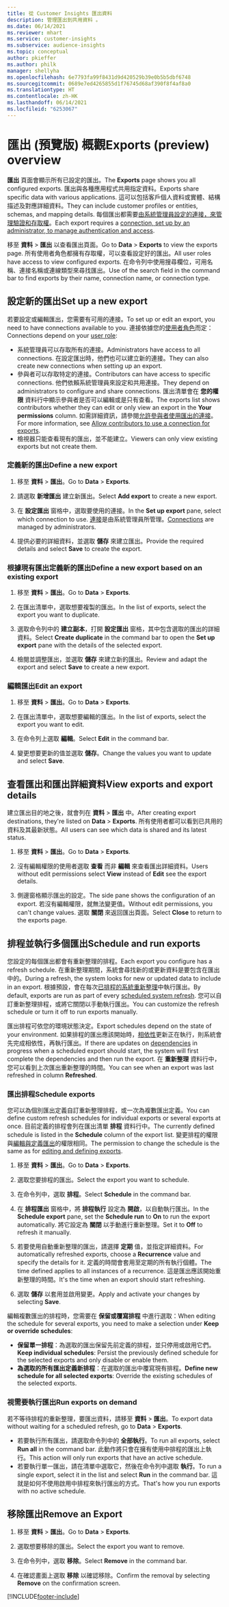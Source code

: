 ```yaml
---
title: 從 Customer Insights 匯出資料
description: 管理匯出到共用資料 。
ms.date: 06/14/2021
ms.reviewer: mhart
ms.service: customer-insights
ms.subservice: audience-insights
ms.topic: conceptual
author: pkieffer
ms.author: philk
manager: shellyha
ms.openlocfilehash: 6e7793fa99f8431d9d420529b39e0b5b5dbf6748
ms.sourcegitcommit: 0689e7ed4265855d1f76745d68af390f8f4af8a0
ms.translationtype: HT
ms.contentlocale: zh-HK
ms.lasthandoff: 06/14/2021
ms.locfileid: "6253067"
---
```

# <a name="exports-preview-overview"></a><span data-ttu-id="c6a14-103">匯出 (預覽版) 概觀</span><span class="sxs-lookup"><span data-stu-id="c6a14-103">Exports (preview) overview</span></span>

<span data-ttu-id="c6a14-104">**匯出** 頁面會顯示所有已設定的匯出。</span><span class="sxs-lookup"><span data-stu-id="c6a14-104">The **Exports** page shows you all configured exports.</span></span> <span data-ttu-id="c6a14-105">匯出與各種應用程式共用指定資料。</span><span class="sxs-lookup"><span data-stu-id="c6a14-105">Exports share specific data with various applications.</span></span> <span data-ttu-id="c6a14-106">這可以包括客戶個人資料或實體、結構描述及對應詳細資料。</span><span class="sxs-lookup"><span data-stu-id="c6a14-106">They can include customer profiles or entities, schemas, and mapping details.</span></span> <span data-ttu-id="c6a14-107">每個匯出都需要[由系統管理員設定的連接，來管理驗證和存取權](connections.md)。</span><span class="sxs-lookup"><span data-stu-id="c6a14-107">Each export requires a [connection, set up by an administrator, to manage authentication and access](connections.md).</span></span>

<span data-ttu-id="c6a14-108">移至 **資料** > **匯出** 以查看匯出頁面。</span><span class="sxs-lookup"><span data-stu-id="c6a14-108">Go to **Data** > **Exports** to view the exports page.</span></span> <span data-ttu-id="c6a14-109">所有使用者角色都擁有存取權，可以查看設定好的匯出。</span><span class="sxs-lookup"><span data-stu-id="c6a14-109">All user roles have access to view configured exports.</span></span> <span data-ttu-id="c6a14-110">在命令列中使用搜尋欄位，可用名稱、連接名稱或連線類型來尋找匯出。</span><span class="sxs-lookup"><span data-stu-id="c6a14-110">Use of the search field in the command bar to find exports by their name, connection name, or connection type.</span></span>

## <a name="set-up-a-new-export"></a><span data-ttu-id="c6a14-111">設定新的匯出</span><span class="sxs-lookup"><span data-stu-id="c6a14-111">Set up a new export</span></span>

<span data-ttu-id="c6a14-112">若要設定或編輯匯出，您需要有可用的連接。</span><span class="sxs-lookup"><span data-stu-id="c6a14-112">To set up or edit an export, you need to have connections available to you.</span></span> <span data-ttu-id="c6a14-113">連接依據您的[使用者角色](permissions.md)而定：</span><span class="sxs-lookup"><span data-stu-id="c6a14-113">Connections depend on your [user role](permissions.md):</span></span>
- <span data-ttu-id="c6a14-114">系統管理員可以存取所有的連接。</span><span class="sxs-lookup"><span data-stu-id="c6a14-114">Administrators have access to all connections.</span></span> <span data-ttu-id="c6a14-115">在設定匯出時，他們也可以建立新的連接。</span><span class="sxs-lookup"><span data-stu-id="c6a14-115">They can also create new connections when setting up an export.</span></span>
- <span data-ttu-id="c6a14-116">參與者可以存取特定的連接。</span><span class="sxs-lookup"><span data-stu-id="c6a14-116">Contributors can have access to specific connections.</span></span> <span data-ttu-id="c6a14-117">他們依賴系統管理員來設定和共用連接。</span><span class="sxs-lookup"><span data-stu-id="c6a14-117">They depend on administrators to configure and share connections.</span></span> <span data-ttu-id="c6a14-118">匯出清單會在 **您的權限** 資料行中顯示參與者是否可以編輯或是只有查看。</span><span class="sxs-lookup"><span data-stu-id="c6a14-118">The exports list shows contributors whether they can edit or only view an export in the **Your permissions** column.</span></span> <span data-ttu-id="c6a14-119">如需詳細資訊，請參閱[允許參與者使用匯出的連接](connections.md#allow-contributors-to-use-a-connection-for-exports)。</span><span class="sxs-lookup"><span data-stu-id="c6a14-119">For more information, see [Allow contributors to use a connection for exports](connections.md#allow-contributors-to-use-a-connection-for-exports).</span></span>
- <span data-ttu-id="c6a14-120">檢視器只能查看現有的匯出，並不能建立。</span><span class="sxs-lookup"><span data-stu-id="c6a14-120">Viewers can only view existing exports but not create them.</span></span>

### <a name="define-a-new-export"></a><span data-ttu-id="c6a14-121">定義新的匯出</span><span class="sxs-lookup"><span data-stu-id="c6a14-121">Define a new export</span></span>

1. <span data-ttu-id="c6a14-122">移至 **資料** > **匯出**。</span><span class="sxs-lookup"><span data-stu-id="c6a14-122">Go to **Data** > **Exports**.</span></span>

1. <span data-ttu-id="c6a14-123">請選取 **新增匯出** 建立新匯出。</span><span class="sxs-lookup"><span data-stu-id="c6a14-123">Select **Add export** to create a new export.</span></span>

1. <span data-ttu-id="c6a14-124">在 **設定匯出** 窗格中，選取要使用的連接。</span><span class="sxs-lookup"><span data-stu-id="c6a14-124">In the **Set up export** pane, select which connection to use.</span></span> <span data-ttu-id="c6a14-125">[連接](connections.md)是由系統管理員所管理。</span><span class="sxs-lookup"><span data-stu-id="c6a14-125">[Connections](connections.md) are managed by administrators.</span></span> 

1. <span data-ttu-id="c6a14-126">提供必要的詳細資料，並選取 **儲存** 來建立匯出。</span><span class="sxs-lookup"><span data-stu-id="c6a14-126">Provide the required details and select **Save** to create the export.</span></span>

### <a name="define-a-new-export-based-on-an-existing-export"></a><span data-ttu-id="c6a14-127">根據現有匯出定義新的匯出</span><span class="sxs-lookup"><span data-stu-id="c6a14-127">Define a new export based on an existing export</span></span>

1. <span data-ttu-id="c6a14-128">移至 **資料** > **匯出**。</span><span class="sxs-lookup"><span data-stu-id="c6a14-128">Go to **Data** > **Exports**.</span></span>

1. <span data-ttu-id="c6a14-129">在匯出清單中，選取想要複製的匯出。</span><span class="sxs-lookup"><span data-stu-id="c6a14-129">In the list of exports, select the export you want to duplicate.</span></span>

1. <span data-ttu-id="c6a14-130">選取命令列中的 **建立副本**，打開 **設定匯出** 窗格，其中包含選取的匯出的詳細資料。</span><span class="sxs-lookup"><span data-stu-id="c6a14-130">Select **Create duplicate** in the command bar to open the **Set up export** pane with the details of the selected export.</span></span>

1. <span data-ttu-id="c6a14-131">檢閱並調整匯出，並選取 **儲存** 來建立新的匯出。</span><span class="sxs-lookup"><span data-stu-id="c6a14-131">Review and adapt the export and select **Save** to create a new export.</span></span>

### <a name="edit-an-export"></a><span data-ttu-id="c6a14-132">編輯匯出</span><span class="sxs-lookup"><span data-stu-id="c6a14-132">Edit an export</span></span>

1. <span data-ttu-id="c6a14-133">移至 **資料** > **匯出**。</span><span class="sxs-lookup"><span data-stu-id="c6a14-133">Go to **Data** > **Exports**.</span></span>

1. <span data-ttu-id="c6a14-134">在匯出清單中，選取想要編輯的匯出。</span><span class="sxs-lookup"><span data-stu-id="c6a14-134">In the list of exports, select the export you want to edit.</span></span>

1. <span data-ttu-id="c6a14-135">在命令列上選取 **編輯**。</span><span class="sxs-lookup"><span data-stu-id="c6a14-135">Select **Edit** in the command bar.</span></span>

1. <span data-ttu-id="c6a14-136">變更想要更新的值並選取 **儲存**。</span><span class="sxs-lookup"><span data-stu-id="c6a14-136">Change the values you want to update and select **Save**.</span></span>

## <a name="view-exports-and-export-details"></a><span data-ttu-id="c6a14-137">查看匯出和匯出詳細資料</span><span class="sxs-lookup"><span data-stu-id="c6a14-137">View exports and export details</span></span>

<span data-ttu-id="c6a14-138">建立匯出目的地之後，就會列在 **資料** > **匯出** 中。</span><span class="sxs-lookup"><span data-stu-id="c6a14-138">After creating export destinations, they're listed on **Data** > **Exports**.</span></span> <span data-ttu-id="c6a14-139">所有使用者都可以看到已共用的資料及其最新狀態。</span><span class="sxs-lookup"><span data-stu-id="c6a14-139">All users can see which data is shared and its latest status.</span></span>

1. <span data-ttu-id="c6a14-140">移至 **資料** > **匯出**。</span><span class="sxs-lookup"><span data-stu-id="c6a14-140">Go to **Data** > **Exports**.</span></span>

1. <span data-ttu-id="c6a14-141">沒有編輯權限的使用者選取 **查看** 而非 **編輯** 來查看匯出詳細資料。</span><span class="sxs-lookup"><span data-stu-id="c6a14-141">Users without edit permissions select **View** instead of **Edit** see the export details.</span></span>

1. <span data-ttu-id="c6a14-142">側邊窗格顯示匯出的設定。</span><span class="sxs-lookup"><span data-stu-id="c6a14-142">The side pane shows the configuration of an export.</span></span> <span data-ttu-id="c6a14-143">若沒有編輯權限，就無法變更值。</span><span class="sxs-lookup"><span data-stu-id="c6a14-143">Without edit permissions, you can't change values.</span></span> <span data-ttu-id="c6a14-144">選取 **關閉** 來返回匯出頁面。</span><span class="sxs-lookup"><span data-stu-id="c6a14-144">Select **Close** to return to the exports page.</span></span>

## <a name="schedule-and-run-exports"></a><span data-ttu-id="c6a14-145">排程並執行多個匯出</span><span class="sxs-lookup"><span data-stu-id="c6a14-145">Schedule and run exports</span></span>

<span data-ttu-id="c6a14-146">您設定的每個匯出都會有重新整理的排程。</span><span class="sxs-lookup"><span data-stu-id="c6a14-146">Each export you configure has a refresh schedule.</span></span> <span data-ttu-id="c6a14-147">在重新整理期間，系統會尋找新的或更新資料是要包含在匯出中的。</span><span class="sxs-lookup"><span data-stu-id="c6a14-147">During a refresh, the system looks for new or updated data to include in an export.</span></span> <span data-ttu-id="c6a14-148">根據預設，會在每次[已排程的系統重新整理](system.md#schedule-tab)中執行匯出。</span><span class="sxs-lookup"><span data-stu-id="c6a14-148">By default, exports are run as part of every [scheduled system refresh](system.md#schedule-tab).</span></span> <span data-ttu-id="c6a14-149">您可以自訂重新整理排程，或將它關閉以手動執行匯出。</span><span class="sxs-lookup"><span data-stu-id="c6a14-149">You can customize the refresh schedule or turn it off to run exports manually.</span></span>

<span data-ttu-id="c6a14-150">匯出排程可依您的環境狀態決定。</span><span class="sxs-lookup"><span data-stu-id="c6a14-150">Export schedules depend on the state of your environment.</span></span> <span data-ttu-id="c6a14-151">如果排程的匯出應該開始時，[相依性](system.md#refresh-policies)更新正在執行，則系統會先完成相依性，再執行匯出。</span><span class="sxs-lookup"><span data-stu-id="c6a14-151">If there are updates on [dependencies](system.md#refresh-policies) in progress when a scheduled export should start, the system will first complete the dependencies and then run the export.</span></span> <span data-ttu-id="c6a14-152">在 **重新整理** 資料行中，您可以看到上次匯出重新整理的時間。</span><span class="sxs-lookup"><span data-stu-id="c6a14-152">You can see when an export was last refreshed in column **Refreshed**.</span></span>

### <a name="schedule-exports"></a><span data-ttu-id="c6a14-153">匯出排程</span><span class="sxs-lookup"><span data-stu-id="c6a14-153">Schedule exports</span></span>

<span data-ttu-id="c6a14-154">您可以為個別匯出定義自訂重新整理排程，或一次為複數匯出定義。</span><span class="sxs-lookup"><span data-stu-id="c6a14-154">You can define custom refresh schedules for individual exports or several exports at once.</span></span> <span data-ttu-id="c6a14-155">目前定義的排程會列在匯出清單 **排程** 資料行中。</span><span class="sxs-lookup"><span data-stu-id="c6a14-155">The currently defined schedule is listed in the **Schedule** column of the export list.</span></span> <span data-ttu-id="c6a14-156">變更排程的權限與[編輯與定義匯出](export-destinations.md#set-up-a-new-export)的權限相同。</span><span class="sxs-lookup"><span data-stu-id="c6a14-156">The permission to change the schedule is the same as for [editing and defining exports](export-destinations.md#set-up-a-new-export).</span></span> 

1. <span data-ttu-id="c6a14-157">移至 **資料** > **匯出**。</span><span class="sxs-lookup"><span data-stu-id="c6a14-157">Go to **Data** > **Exports**.</span></span>

1. <span data-ttu-id="c6a14-158">選取您要排程的匯出。</span><span class="sxs-lookup"><span data-stu-id="c6a14-158">Select the export you want to schedule.</span></span>

1. <span data-ttu-id="c6a14-159">在命令列中，選取 **排程**。</span><span class="sxs-lookup"><span data-stu-id="c6a14-159">Select **Schedule** in the command bar.</span></span>

1. <span data-ttu-id="c6a14-160">在 **排程匯出** 窗格中，將 **排程執行** 設定為 **開啟**，以自動執行匯出。</span><span class="sxs-lookup"><span data-stu-id="c6a14-160">In the **Schedule export** pane, set the **Schedule run** to **On** to run the export automatically.</span></span> <span data-ttu-id="c6a14-161">將它設定為 **關閉** 以手動進行重新整理。</span><span class="sxs-lookup"><span data-stu-id="c6a14-161">Set it to **Off** to refresh it manually.</span></span>

1. <span data-ttu-id="c6a14-162">若要使用自動重新整理的匯出，請選擇 **定期** 值，並指定詳細資料。</span><span class="sxs-lookup"><span data-stu-id="c6a14-162">For automatically refreshed exports, choose a **Recurrence** value and specify the details for it.</span></span> <span data-ttu-id="c6a14-163">定義的時間會套用至定期的所有執行個體。</span><span class="sxs-lookup"><span data-stu-id="c6a14-163">The time defined applies to all instances of a recurrence.</span></span> <span data-ttu-id="c6a14-164">這是匯出應該開始重新整理的時間。</span><span class="sxs-lookup"><span data-stu-id="c6a14-164">It's the time when an export should start refreshing.</span></span>

1. <span data-ttu-id="c6a14-165">選取 **儲存** 以套用並啟用變更。</span><span class="sxs-lookup"><span data-stu-id="c6a14-165">Apply and activate your changes by selecting **Save**.</span></span>

<span data-ttu-id="c6a14-166">編輯複數匯出的排程時，您需要在 **保留或覆寫排程** 中進行選取：</span><span class="sxs-lookup"><span data-stu-id="c6a14-166">When editing the schedule for several exports, you need to make a selection under **Keep or override schedules**:</span></span>
- <span data-ttu-id="c6a14-167">**保留單一排程**：為選取的匯出保留先前定義的排程，並只停用或啟用它們。</span><span class="sxs-lookup"><span data-stu-id="c6a14-167">**Keep individual schedules**: Persist the previously defined schedule for the selected exports and only disable or enable them.</span></span>
- <span data-ttu-id="c6a14-168">**為選取的所有匯出定義新排程**：在選取的匯出中覆寫現有排程。</span><span class="sxs-lookup"><span data-stu-id="c6a14-168">**Define new schedule for all selected exports**: Override the existing schedules of the selected exports.</span></span>

### <a name="run-exports-on-demand"></a><span data-ttu-id="c6a14-169">視需要執行匯出</span><span class="sxs-lookup"><span data-stu-id="c6a14-169">Run exports on demand</span></span>

<span data-ttu-id="c6a14-170">若不等待排程的重新整理，要匯出資料，請移至 **資料** > **匯出**。</span><span class="sxs-lookup"><span data-stu-id="c6a14-170">To export data without waiting for a scheduled refresh, go to **Data** > **Exports**.</span></span>

- <span data-ttu-id="c6a14-171">若要執行所有匯出，請選取命令列中的 **全部執行**。</span><span class="sxs-lookup"><span data-stu-id="c6a14-171">To run all exports, select **Run all** in the command bar.</span></span> <span data-ttu-id="c6a14-172">此動作將只會在擁有使用中排程的匯出上執行。</span><span class="sxs-lookup"><span data-stu-id="c6a14-172">This action will only run exports that have an active schedule.</span></span>
- <span data-ttu-id="c6a14-173">若要執行單一匯出，請在清單中選取它，然後在命令列中選取 **執行**。</span><span class="sxs-lookup"><span data-stu-id="c6a14-173">To run a single export, select it in the list and select **Run** in the command bar.</span></span> <span data-ttu-id="c6a14-174">這就是如何不使用啟用中排程來執行匯出的方式。</span><span class="sxs-lookup"><span data-stu-id="c6a14-174">That's how you run exports with no active schedule.</span></span> 

## <a name="remove-an-export"></a><span data-ttu-id="c6a14-175">移除匯出</span><span class="sxs-lookup"><span data-stu-id="c6a14-175">Remove an Export</span></span>

1. <span data-ttu-id="c6a14-176">移至 **資料** > **匯出**。</span><span class="sxs-lookup"><span data-stu-id="c6a14-176">Go to **Data** > **Exports**.</span></span>

1. <span data-ttu-id="c6a14-177">選取想要移除的匯出。</span><span class="sxs-lookup"><span data-stu-id="c6a14-177">Select the export you want to remove.</span></span>

1. <span data-ttu-id="c6a14-178">在命令列中，選取 **移除**。</span><span class="sxs-lookup"><span data-stu-id="c6a14-178">Select **Remove** in the command bar.</span></span>

1. <span data-ttu-id="c6a14-179">在確認畫面上選取 **移除** 以確認移除。</span><span class="sxs-lookup"><span data-stu-id="c6a14-179">Confirm the removal by selecting **Remove** on the confirmation screen.</span></span>


[!INCLUDE[footer-include](../includes/footer-banner.md)]
